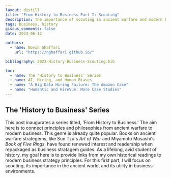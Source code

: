 ```yaml
---
layout: distill
title: "From History to Business Part I: Scouting"
description: The importance of scouting in ancient warfare and modern business
tags: business, history
giscus_comments: false
date: 2023-06-12

authors:
  - name: Novin Ghaffari
    url: "https://nghaffari.github.io/"

bibliography: 2023-History-Business-Scouting.bib

toc:
  - name: The 'History to Business' Series
  - name: AI, Hiring, and Human Biases
  - name: "A Big Data Hiring Failure: The Amazon Case"
  - name: "Humantic and HireVue: More Case Studies"
---
```


## The 'History to Business' Series

This post inaugurates a series titled, 'From History to Business.' The aim here is to connect principles and philosophies from ancient warfare to modern business. This genre is already quite popular. Books on ancient warfare strategems, like Sun Tzu's *Art of War* and Miyamoto Musashi's *Book of Five Rings*, have found renewed interest and readership when repackaged as business stratagem guides. As a lifelong, avid student of history, my goal here is to provide links from my own historical readings to modern business strategy principles. For this first part, I will focus on scouting, its importance in the ancient world, and its utility in business environments. 
